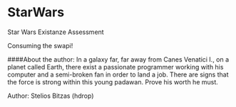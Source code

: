 # StarWars
Star Wars  Existanze Assessment 

Consuming the swapi!


####About the author:
In a galaxy far, far away from Canes Venatici I., on a planet called Earth, there exist a passionate programmer working with his computer and a semi-broken fan in order to land a job. There are signs that the force is strong within this young padawan. Prove his worth he must.

Author: Stelios Bitzas (hdrop)
